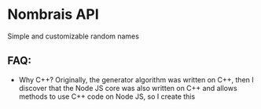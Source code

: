# Nombrais API
Simple and customizable random names

## FAQ:
- Why C++?
  Originally, the generator algorithm was written on C++, then I discover that the Node JS core was also written on C++ and allows methods to use C++ code on Node JS, so I create this